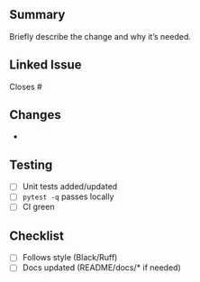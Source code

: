 ## Summary

Briefly describe the change and why it’s needed.

## Linked Issue

Closes #<number>

## Changes
-

## Testing
- [ ] Unit tests added/updated
- [ ] `pytest -q` passes locally
- [ ] CI green

## Checklist
- [ ] Follows style (Black/Ruff)
- [ ] Docs updated (README/docs/* if needed)
